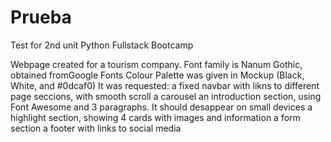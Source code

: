 # Prueba
Test for 2nd unit Python Fullstack Bootcamp

Webpage created for a tourism company. 
Font family is Nanum Gothic, obtained fromGoogle Fonts
Colour Palette was given in Mockup (Black, White, and #0dcaf0)
It was requested:
                    a fixed navbar with likns to different page seccions, with smooth scroll
                    a carousel
                    an introduction section, using Font Awesome and 3 paragraphs. It should desappear on small devices
                    a highlight section, showing 4 cards with images and information
                    a form section
                    a footer with links to social media

